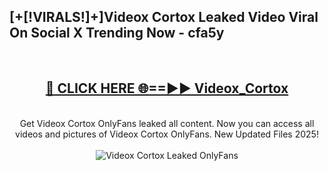 <h2>[+[!VIRALS!]+]Videox Cortox Leaked Video Viral On Social X Trending Now - cfa5y</h2>
<br>
<div align="center">
<h2><a href="https://libra.edu.pl?Videox_Cortox" rel="nofollow">🔴 CLICK HERE 🌐==►► Videox_Cortox</a></h2>
<br>
Get Videox Cortox OnlyFans leaked all content. Now you can access all videos and pictures of Videox Cortox OnlyFans. New Updated Files 2025!
<br>
<br>
<a href="https://libra.edu.pl?Videox_Cortox" rel="nofollow" data-target="animated-image.originalLink"><img src="https://i.ibb.co.com/WyWwxjT/player-gif2.gif" alt="Videox Cortox Leaked OnlyFans" style="max-width: 100%; display: inline-block;" data-target="animated-image.originalImage"></a>
</div>
<br>